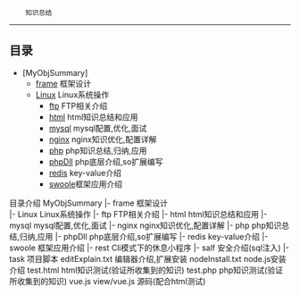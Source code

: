 		知识总结
------------------------

## 目录
- [MyObjSummary]
  - [frame](#frame) 框架设计
  - [Linux](#Linux) Linux系统操作
    - [ftp](#ftp) FTP相关介绍
    - [html](#html) html知识总结和应用
    - [mysql](#mysql) mysql配置,优化,面试
    - [nginx](#nginx) nginx知识优化,配置详解
    - [php](#php) php知识总结,归纳,应用
    - [phpDll](#phpDll) php底层介绍,so扩展编写
    - [redis](#redis) key-value介绍
    - [swoole](#swoole)框架应用介绍
  




目录介绍
MyObjSummary
|-	frame 							框架设计 			
|-	Linux							Linux系统操作
	|-	ftp 								FTP相关介绍
	|-	html  								html知识总结和应用
	|-	mysql 								mysql配置,优化,面试
	|-	nginx 								nginx知识优化,配置详解
	|-	php 								php知识总结,归纳,应用
	|-	phpDll 								php底层介绍,so扩展编写
	|-	redis 								key-value介绍
	|-	swoole 								框架应用介绍
|-	rest							Cli模式下的休息小程序
|-	salf 							安全介绍(sql注入)
|-	task 							项目脚本
	editExplain.txt 				编辑器介绍,扩展安装
	nodeInstall.txt 				node.js安装介绍
	test.html  						html知识测试(验证所收集到的知识)
	test.php 						php知识测试(验证所收集到的知识)
	vue.js 							view/vue.js 源码(配合html测试)